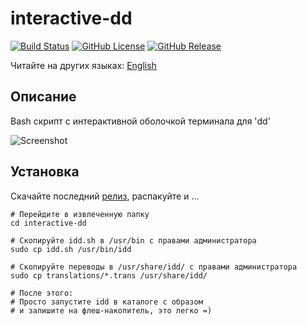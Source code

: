 # interactive-dd

[![Build Status](https://travis-ci.org/nixscript/interactive-dd.svg?branch=master)](https://travis-ci.org/nixscript/interactive-dd)
[![GitHub License](https://img.shields.io/github/license/nixscript/interactive-dd.svg)](https://github.com/nixscript/interactive-dd/blob/master/LICENSE.md)
[![GitHub Release](https://img.shields.io/github/release/nixscript/interactive-dd.svg)](https://github.com/nixscript/interactive-dd/releases)

Читайте на других языках: [English](README.md)

## Описание

Bash скрипт с интерактивной оболочкой терминала для 'dd'

![Screenshot](https://i.imgur.com/SkrMzjW.png)

## Установка

Скачайте последний [релиз](https://github.com/nixscript/interactive-dd/releases), распакуйте и ...

```
# Перейдите в извлеченную папку
cd interactive-dd

# Скопируйте idd.sh в /usr/bin с правами администратора
sudo cp idd.sh /usr/bin/idd

# Скопируйте переводы в /usr/share/idd/ с правами администратора
sudo cp translations/*.trans /usr/share/idd/

# После этого:
# Просто запустите idd в каталоге с образом
# и запишите на флеш-накопитель, это легко =)
```
